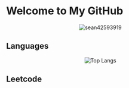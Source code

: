 # Welcome to My GitHub

<div align="center">
  <img src="https://count.getloli.com/@sean42593919?name=sean42593919&theme=booru-lewd&padding=7&offset=0&align=center&scale=1&pixelated=1&darkmode=auto" alt="sean42593919"/>
</div>

## Languages

<div align="center">
  <img src="https://github-readme-stats.vercel.app/api/top-langs/?username=sean42593919"  alt="Top Langs"/>
</div>

## Leetcode

<div align="center">
  <img src="https://stats.justsong.cn/api/leetcode?username=sean42593919&cn=true" alt=""/>
</div>

